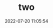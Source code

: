 ---
pageComponent:
  name: Catalogue
  data:
    key: 02.Vue
title: two
date: 2022-07-20 11:05:54
permalink: /Vue/
sidebar: false
article: false
comment: false
editLink: false
---